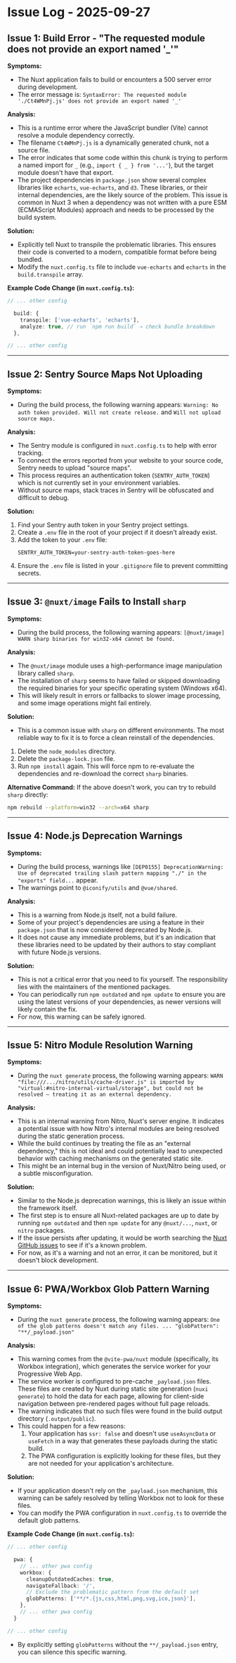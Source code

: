 # Issue Log - 2025-09-27

## Issue 1: Build Error - "The requested module does not provide an export named '_'"

**Symptoms:**
- The Nuxt application fails to build or encounters a 500 server error during development.
- The error message is: `SyntaxError: The requested module './Ct4WMnPj.js' does not provide an export named '_'`

**Analysis:**
- This is a runtime error where the JavaScript bundler (Vite) cannot resolve a module dependency correctly.
- The filename `Ct4WMnPj.js` is a dynamically generated chunk, not a source file.
- The error indicates that some code within this chunk is trying to perform a named import for `_` (e.g., `import { _ } from '...'`), but the target module doesn't have that export.
- The project dependencies in `package.json` show several complex libraries like `echarts`, `vue-echarts`, and `d3`. These libraries, or their internal dependencies, are the likely source of the problem. This issue is common in Nuxt 3 when a dependency was not written with a pure ESM (ECMAScript Modules) approach and needs to be processed by the build system.

**Solution:**
- Explicitly tell Nuxt to transpile the problematic libraries. This ensures their code is converted to a modern, compatible format before being bundled.
- Modify the `nuxt.config.ts` file to include `vue-echarts` and `echarts` in the `build.transpile` array.

**Example Code Change (in `nuxt.config.ts`):**
```typescript
// ... other config

  build: {
    transpile: ['vue-echarts', 'echarts'],
    analyze: true, // run `npm run build` → check bundle breakdown
  },

// ... other config
```

---

## Issue 2: Sentry Source Maps Not Uploading

**Symptoms:**
- During the build process, the following warning appears: `Warning: No auth token provided. Will not create release.` and `Will not upload source maps.`

**Analysis:**
- The Sentry module is configured in `nuxt.config.ts` to help with error tracking.
- To connect the errors reported from your website to your source code, Sentry needs to upload "source maps".
- This process requires an authentication token (`SENTRY_AUTH_TOKEN`) which is not currently set in your environment variables.
- Without source maps, stack traces in Sentry will be obfuscated and difficult to debug.

**Solution:**
1.  Find your Sentry auth token in your Sentry project settings.
2.  Create a `.env` file in the root of your project if it doesn't already exist.
3.  Add the token to your `.env` file:
    ```
    SENTRY_AUTH_TOKEN=your-sentry-auth-token-goes-here
    ```
4.  Ensure the `.env` file is listed in your `.gitignore` file to prevent committing secrets.

---

## Issue 3: `@nuxt/image` Fails to Install `sharp`

**Symptoms:**
- During the build process, the following warning appears: `[@nuxt/image] WARN sharp binaries for win32-x64 cannot be found.`

**Analysis:**
- The `@nuxt/image` module uses a high-performance image manipulation library called `sharp`.
- The installation of `sharp` seems to have failed or skipped downloading the required binaries for your specific operating system (Windows x64).
- This will likely result in errors or fallbacks to slower image processing, and some image operations might fail entirely.

**Solution:**
- This is a common issue with `sharp` on different environments. The most reliable way to fix it is to force a clean reinstall of the dependencies.
1.  Delete the `node_modules` directory.
2.  Delete the `package-lock.json` file.
3.  Run `npm install` again. This will force npm to re-evaluate the dependencies and re-download the correct `sharp` binaries.

**Alternative Command:**
If the above doesn't work, you can try to rebuild `sharp` directly:
```bash
npm rebuild --platform=win32 --arch=x64 sharp
```

---

## Issue 4: Node.js Deprecation Warnings

**Symptoms:**
- During the build process, warnings like `[DEP0155] DeprecationWarning: Use of deprecated trailing slash pattern mapping "./" in the "exports" field...` appear.
- The warnings point to `@iconify/utils` and `@vue/shared`.

**Analysis:**
- This is a warning from Node.js itself, not a build failure.
- Some of your project's dependencies are using a feature in their `package.json` that is now considered deprecated by Node.js.
- It does not cause any immediate problems, but it's an indication that these libraries need to be updated by their authors to stay compliant with future Node.js versions.

**Solution:**
- This is not a critical error that you need to fix yourself. The responsibility lies with the maintainers of the mentioned packages.
- You can periodically run `npm outdated` and `npm update` to ensure you are using the latest versions of your dependencies, as newer versions will likely contain the fix.
- For now, this warning can be safely ignored.

---

## Issue 5: Nitro Module Resolution Warning

**Symptoms:**
- During the `nuxt generate` process, the following warning appears: `WARN "file:///.../nitro/utils/cache-driver.js" is imported by "virtual:#nitro-internal-virtual/storage", but could not be resolved – treating it as an external dependency.`

**Analysis:**
- This is an internal warning from Nitro, Nuxt's server engine. It indicates a potential issue with how Nitro's internal modules are being resolved during the static generation process.
- While the build continues by treating the file as an "external dependency," this is not ideal and could potentially lead to unexpected behavior with caching mechanisms on the generated static site.
- This might be an internal bug in the version of Nuxt/Nitro being used, or a subtle misconfiguration.

**Solution:**
- Similar to the Node.js deprecation warnings, this is likely an issue within the framework itself.
- The first step is to ensure all Nuxt-related packages are up to date by running `npm outdated` and then `npm update` for any `@nuxt/...`, `nuxt`, or `nitro` packages.
- If the issue persists after updating, it would be worth searching the [Nuxt GitHub issues](https://github.com/nuxt/nuxt/issues) to see if it's a known problem.
- For now, as it's a warning and not an error, it can be monitored, but it doesn't block development.

---

## Issue 6: PWA/Workbox Glob Pattern Warning

**Symptoms:**
- During the `nuxt generate` process, the following warning appears: `One of the glob patterns doesn't match any files. ... "globPattern": "**/_payload.json"`

**Analysis:**
- This warning comes from the `@vite-pwa/nuxt` module (specifically, its Workbox integration), which generates the service worker for your Progressive Web App.
- The service worker is configured to pre-cache `_payload.json` files. These files are created by Nuxt during static site generation (`nuxi generate`) to hold the data for each page, allowing for client-side navigation between pre-rendered pages without full page reloads.
- The warning indicates that no such files were found in the build output directory (`.output/public`).
- This could happen for a few reasons:
    1.  Your application has `ssr: false` and doesn't use `useAsyncData` or `useFetch` in a way that generates these payloads during the static build.
    2.  The PWA configuration is explicitly looking for these files, but they are not needed for your application's architecture.

**Solution:**
- If your application doesn't rely on the `_payload.json` mechanism, this warning can be safely resolved by telling Workbox not to look for these files.
- You can modify the PWA configuration in `nuxt.config.ts` to override the default glob patterns.

**Example Code Change (in `nuxt.config.ts`):**
```typescript
// ... other config

  pwa: {
    // ... other pwa config
    workbox: {
      cleanupOutdatedCaches: true,
      navigateFallback: '/',
      // Exclude the problematic pattern from the default set
      globPatterns: ['**/*.{js,css,html,png,svg,ico,json}'],
    },
    // ... other pwa config
  }

// ... other config
```
- By explicitly setting `globPatterns` without the `**/_payload.json` entry, you can silence this specific warning.